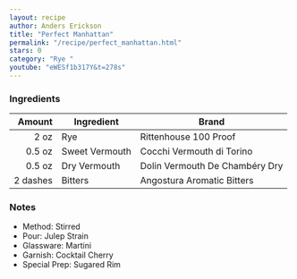 ```yaml
---
layout: recipe
author: Anders Erickson
title: "Perfect Manhattan"
permalink: "/recipe/perfect_manhattan.html"
stars: 0
category: "Rye "
youtube: "eWESf1b317Y&t=278s"
---
```


### Ingredients

|     Amount  | Ingredient               | Brand          |
| -----------: | -------------- | ------------------------------ |
|         2 oz | Rye            | Rittenhouse 100 Proof          |
|       0.5 oz | Sweet Vermouth | Cocchi Vermouth di Torino      |
|       0.5 oz | Dry Vermouth   | Dolin Vermouth De Chambéry Dry |
|     2 dashes | Bitters        | Angostura Aromatic Bitters     |

### Notes

- Method: Stirred
- Pour: Julep Strain
- Glassware: Martini
- Garnish: Cocktail Cherry
- Special Prep: Sugared Rim
